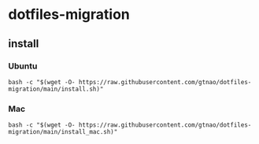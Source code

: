 # dotfiles-migration

## install

### Ubuntu

```shellscript
bash -c "$(wget -O- https://raw.githubusercontent.com/gtnao/dotfiles-migration/main/install.sh)"
```

### Mac

```shellscript
bash -c "$(wget -O- https://raw.githubusercontent.com/gtnao/dotfiles-migration/main/install_mac.sh)"
```
